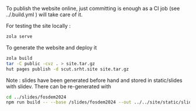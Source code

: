 To publish the website online, just committing is enough as a CI job (see ../.build.yml ) will take care of it.

For testing the site locally :

```sh
zola serve
```

To generate the website and deploy it 

```sh
zola build
tar -C public -cvz . > site.tar.gz
hut pages publish -d scut.srht.site site.tar.gz
```

Note : slides have been generated before hand and stored in static/slides with slidev. There can be re-generated with 

```sh
cd ../slides/fosdem2024
npm run build -- --base /slides/fosdem2024 --out ../../site/static/slides/fosdem2024
```
